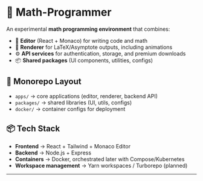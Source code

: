 # 📘 Math-Programmer

An experimental **math programming environment** that combines:

- 📝 **Editor** (React + Monaco) for writing code and math  
- 🎨 **Renderer** for LaTeX/Asymptote outputs, including animations  
- ⚙️ **API services** for authentication, storage, and premium downloads  
- 📦 **Shared packages** (UI components, utilities, configs)

## 🚀 Monorepo Layout
- `apps/` → core applications (editor, renderer, backend API)  
- `packages/` → shared libraries (UI, utils, configs)  
- `docker/` → container configs for deployment  

## 📦 Tech Stack
- **Frontend** → React + Tailwind + Monaco Editor  
- **Backend** → Node.js + Express  
- **Containers** → Docker, orchestrated later with Compose/Kubernetes  
- **Workspace management** → Yarn workspaces / Turborepo (planned)  

---

